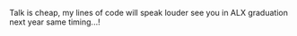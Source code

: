 Talk is cheap, my lines of code will speak louder
see you in ALX graduation next year same timing...!
